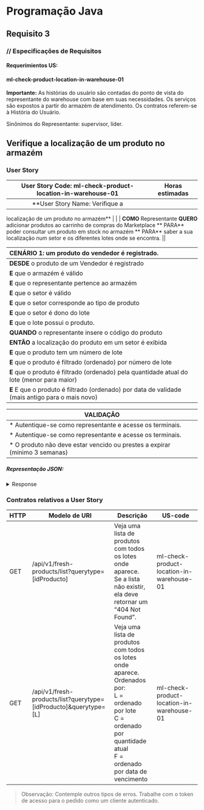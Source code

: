 # Programação Java

## Requisito 3

### // Especificações de Requisitos

#### Requerimientos US:

#### ml-check-product-location-in-warehouse-01

**Importante:**
As histórias do usuário são contadas do ponto de vista do representante do warehouse com base em suas necessidades. Os
serviços são expostos a partir do armazém de atendimento. Os contratos referem-se à História do Usuário.

Sinônimos do Representante: supervisor, líder.

## Verifique a localização de um produto no armazém

### User Story

|                                                                                      User Story Code: ml-check-product-location-in-warehouse-01                                                                                       | Horas estimadas |
|:-------------------------------------------------------------------------------------------------------------------------------------------------------------------------------------------------------------------------------------:|:---------------:|
|                                                                                 **User Story Name: Verifique a

localização de um produto no armazém**                                                                                 |
| | **COMO** Representante **QUERO** adicionar produtos ao carrinho de compras do Marketplace **
PARA** poder consultar um produto em stock no armazém **
PARA** saber a sua localização num setor e os diferentes lotes onde se encontra. ||

| **CENÁRIO 1:** um produto do vendedor é registrado.                                             |
|:------------------------------------------------------------------------------------------------|
| **DESDE** o produto de um Vendedor é registrado                                                 |
| **E** que o armazém é válido                                                                    |
| **E** que o representante pertence ao armazém                                                   |
| **E** que o setor é válido                                                                      |
| **E** que o setor corresponde ao tipo de produto                                                |
| **E** que o setor é dono do lote                                                                |
| **E** que o lote possui o produto.                                                              |
| **QUANDO** o representante insere o código do produto                                           |
| **ENTÃO** a localização do produto em um setor é exibida                                        |
| **E** que o produto tem um número de lote                                                       |
| **E** que o produto é filtrado (ordenado) por número de lote                                    |
| **E** que o produto é filtrado (ordenado) pela quantidade atual do lote (menor para maior)      |
| **E** E que o produto é filtrado (ordenado) por data de validade (mais antigo para o mais novo) |

| VALIDAÇÃO                                            |
|------------------------------------------------------|
| * Autentique-se como representante e acesse os terminais. | 
| * Autentique-se como representante e acesse os terminais.                                   |
| * O produto não deve estar vencido ou prestes a expirar (mínimo 3 semanas)   |

##### Representação JSON:

<details><summary>Response</summary><p>

```JSON
{
  "section": {
    "section_code": "String",
    "warehouse_code": "String"
  },
  "product_id": "String",
  "batch_stock": [
    {
      "batch_number": "int",
      "current_quantity": "int",
      "due_date": "LocalDate"
    }
  ]
}
```

</details></p>

### Contratos relativos a User Story

| HTTP | Modelo de URI                                                    | Descrição                                                                                                                                                                          | US-code                    |
|------|------------------------------------------------------------------|------------------------------------------------------------------------------------------------------------------------------------------------------------------------------------|----------------------------|
| GET  | /api/v1/fresh-products/list?querytype=[idProducto]               | Veja uma lista de produtos com todos os lotes onde aparece.<br>Se a lista não existir, ela deve retornar um “404 Not Found”.                                                       | ml-check-product-location-in-warehouse-01 |
| GET  | /api/v1/fresh-products/list?querytype=[idProducto]&querytype=[L] | Veja uma lista de produtos com todos os lotes onde aparece.<br>Ordenados por:<br>L = ordenado por lote<br>C = ordenado por quantidade atual<br>F = ordenado por data de vencimento | ml-check-product-location-in-warehouse-01 |

> Observação:
Contemple outros tipos de erros. Trabalhe com o token de acesso para o pedido como um cliente autenticado.